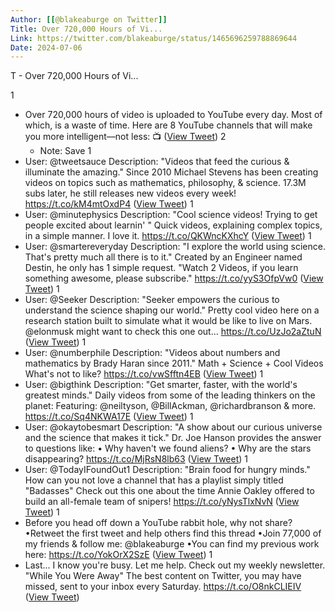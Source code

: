 ```yaml
---
Author: [[@blakeaburge on Twitter]]
Title: Over 720,000 Hours of Vi...
Link: https://twitter.com/blakeaburge/status/1465696259788869644
Date: 2024-07-06
---
```

T - Over 720,000 Hours of Vi...

1
- Over 720,000 hours of video is uploaded to YouTube every day.
  Most of which, is a waste of time.
  Here are 8 YouTube channels that will make you more intelligent––not less: 📺 ([View Tweet](https://twitter.com/blakeaburge/status/1465696259788869644))
2
    - Note: Save
1
- User: @tweetsauce 
  Description: "Videos that feed the curious & illuminate the amazing."
  Since 2010 Michael Stevens has been creating videos on topics such as mathematics, philosophy, & science.
  17.3M subs later, he still releases new videos every week!
  https://t.co/kM4mtOxdP4 ([View Tweet](https://twitter.com/blakeaburge/status/1465696261051281423))
1
- User: @minutephysics
  Description: "Cool science videos! Trying to get people excited about learnin' "
  Quick videos, explaining complex topics, in a simple manner. I love it.
  https://t.co/QKWncKXhcY ([View Tweet](https://twitter.com/blakeaburge/status/1465696262464819210))
1
- User: @smartereveryday 
  Description: "I explore the world using science. That's pretty much all there is to it."
  Created by an Engineer named Destin, he only has 1 simple request.
  "Watch 2 Videos, if you learn something awesome, please subscribe."
  https://t.co/yyS3OfpVw0 ([View Tweet](https://twitter.com/blakeaburge/status/1465696263836340228))
1
- User: @Seeker
  Description: "Seeker empowers the curious to understand the science shaping our world."
  Pretty cool video here on a research station built to simulate what it would be like to live on Mars. @elonmusk might want to check this one out...
  https://t.co/UzJo2aZtuN ([View Tweet](https://twitter.com/blakeaburge/status/1465696265363099657))
1
- User: @numberphile 
  Description: "Videos about numbers and mathematics by Brady Haran since 2011."
  Math + Science + Cool Videos 
  What's not to like?
  https://t.co/vwSfftn4EB ([View Tweet](https://twitter.com/blakeaburge/status/1465696266868834320))
1
- User: @bigthink
  Description: "Get smarter, faster, with the world's greatest minds."
  Daily videos from some of the leading thinkers on the planet:
  Featuring: @neiltyson, @BillAckman, @richardbranson & more.
  https://t.co/Sq4NKWA17E ([View Tweet](https://twitter.com/blakeaburge/status/1465696268206804993))
1
- User: @okaytobesmart 
  Description: "A show about our curious universe and the science that makes it tick."
  Dr. Joe Hanson provides the answer to questions like:
  • Why haven't we found aliens?
  • Why are the stars disappearing?
  https://t.co/MjRsN8lb63 ([View Tweet](https://twitter.com/blakeaburge/status/1465696269804838918))
1
- User: @TodayIFoundOut1
  Description: "Brain food for hungry minds."
  How can you not love a channel that has a playlist simply titled "Badasses"
  Check out this one about the time Annie Oakley offered to build an all-female team of snipers!
  https://t.co/yNysTlxNvN ([View Tweet](https://twitter.com/blakeaburge/status/1465696271323131905))
1
- Before you head off down a YouTube rabbit hole, why not share?
  •Retweet the first tweet and help others find this thread 
  •Join 77,000 of my friends & follow me: @blakeaburge
  •You can find my previous work here:
  https://t.co/YokOrX2SzE ([View Tweet](https://twitter.com/blakeaburge/status/1465696272979947520))
1
- Last... I know you're busy.
  Let me help. 
  Check out my weekly newsletter. "While You Were Away"
  The best content on Twitter, you may have missed, sent to your inbox every Saturday. 
  https://t.co/O8nkCLIEIV ([View Tweet](https://twitter.com/blakeaburge/status/1465696274565386252))
